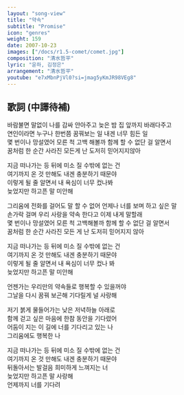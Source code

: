 ```yaml
---
layout: "song-view"
title: "약속"
subtitle: "Promise"
icon: "genres"
weight: 159
date: 2007-10-23
images: ["/docs/r1.5-comet/comet.jpg"]
composition: "清水哲平"
lyric: "윤하, 김정은"
arrangement: "清水哲平"
youtube: "e7xMbnPjVl0?si=jmag5yKmJR98VEg8"
---
```


## 歌詞 (中譯待補)

바람불면 말없이 나를 감싸 안아주고 늦은 밤 집 앞까지 바래다주고  
연인이라면 누구나 한번쯤 꿈꿔보는 일 내겐 너무 힘든 일  
몇 번이나 망설였어 모른 척 고백 해볼까 함께 할 수 없단 걸 알면서  
꿈처럼 한 순간 사라진 모든게 난 도저히 믿어지지않아  

지금 떠나가는 등 뒤에 미소 질 수밖에 없는 건  
여기까지 온 것 만해도 내겐 충분하기 때문야  
이렇게 될 줄 알면서 내 욕심이 너무 컸나봐  
늦었지만 하고픈 말 미안해  

그리움에 전화를 걸어도 말 할 수 없어 언제나 너를 보며 하고 싶은 말  
손가락 걸며 우리 사랑을 약속 한다고 이제 내게 말할래  
몇 번이나 망설였어 모른 척 고백해볼까 함께 할 수 없단 걸 알면서  
꿈처럼 한 순간 사라진 모든 게 난 도저히 믿어지지 않아  

지금 떠나가는 등 뒤에 미소 질 수밖에 없는 건  
여기까지 온 것 만해도 내겐 충분하기 때문야  
이렇게 될 줄 알면서 내 욕심이 너무 컸나 봐  
늦었지만 하고픈 말 미안해  

언젠가는 우리만의 약속들로 행복할 수 있을꺼야  
그날을 다시 꿈꿔 보곤해 기다릴게 널 사랑해  

저기 붉게 물들어가는 낮은 저녁하늘 아래로  
함께 걷고 싶은 마음에 한참 동안을 기다렸어  
어둠이 지는 이 길에 너를 기다리고 있는 나  
그리움에도 행복한 나  

지금 떠나가는 등 뒤에 미소 질 수밖에 없는 건  
여기까지 온 것 만해도 내겐 충분하기 때문야  
뒤돌아서는 발걸음 희미하게 느껴지는 너  
늦었지만 하고픈 말 사랑해  
언제까지 너를 기다려  
